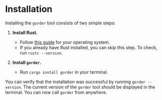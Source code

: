 # Installation

Installing the `gorder` tool consists of two simple steps:

1. **Install Rust.**
    - Follow [this guide](https://www.rust-lang.org/tools/install) for your operating system.
    - If you already have Rust installed, you can skip this step. To check, run `rustc --version`.

2. **Install `gorder`.**
    - Run `cargo install gorder` in your terminal.

You can verify that the installation was successful by running `gorder --version`. The current version of the `gorder` tool should be displayed in the terminal. You can now call `gorder` from anywhere.